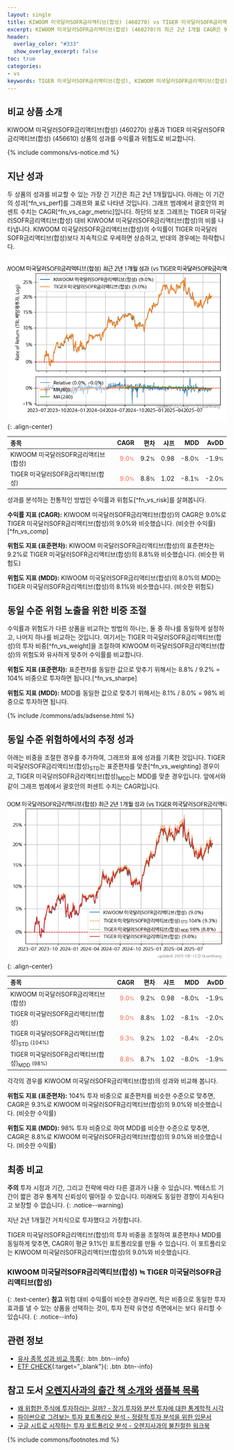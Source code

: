 ```yaml
---
layout: single
title: KIWOOM 미국달러SOFR금리액티브(합성) (460270) vs TIGER 미국달러SOFR금리액티브(합성) (456610)
excerpt: KIWOOM 미국달러SOFR금리액티브(합성) (460270)의 최근 2년 1개월 CAGR은 9.0%로 TIGER 미국달러SOFR금리액티브(합성) (456610)의 9.0%와 비슷했습니다.
header:
  overlay_color: "#333"
  show_overlay_excerpt: false
toc: true
categories:
- vs
keywords: TIGER 미국달러SOFR금리액티브(합성), KIWOOM 미국달러SOFR금리액티브(합성), KIWOOM 미국달러SOFR금리액티브(합성) TIGER 미국달러SOFR금리액티브(합성) 비교, 460270, 456610, 460270 460270 비교
---
```


## 비교 상품 소개


KIWOOM 미국달러SOFR금리액티브(합성) (460270) 상품과 TIGER 미국달러SOFR금리액티브(합성) (456610) 상품의 성과를 수익률과 위험도로 비교합니다.





{% include commons/vs-notice.md %}

## 지난 성과

두 상품의 성과를 비교할 수 있는 가장 긴 기간은 최근 2년 1개월입니다. 아래는 이 기간의 성과[^fn_vs_perf]를 그래프와 표로 나타낸 것입니다.
그래프 범례에서 괄호안의 퍼센트 수치는 CAGR[^fn_vs_cagr_metric]입니다.
하단의 보조 그래프는 TIGER 미국달러SOFR금리액티브(합성) 대비 KIWOOM 미국달러SOFR금리액티브(합성)의 비를 나타냅니다.
KIWOOM 미국달러SOFR금리액티브(합성)의 수익률이 TIGER 미국달러SOFR금리액티브(합성)보다 지속적으로 우세하면 상승하고, 반대의 경우에는 하락합니다.

![KIWOOM 미국달러SOFR금리액티브(합성)](/vs/images/460270-vs-456610_dual.png){: .align-center}

| **종목** | **CAGR** | **편차** | **샤프** | **MDD** | **AvDD** |
| :------------ | ------: | -----------: | -------: | ------: | -------: |
| KIWOOM 미국달러SOFR금리액티브(합성) | <span style="color: tomato">9.0<small>%</small></span> | 9.2<small>%</small> | 0.98 | -8.0<small>%</small> | -1.9<small>%</small> |
| TIGER 미국달러SOFR금리액티브(합성) | <span style="color: tomato">9.0<small>%</small></span> | 8.8<small>%</small> | 1.02 | -8.1<small>%</small> | -2.0<small>%</small> |

<!-- more -->


성과를 분석하는 전통적인 방법인 수익률과 위험도[^fn_vs_risk]를 살펴봅니다.

**수익률 지표 (CAGR):** KIWOOM 미국달러SOFR금리액티브(합성)의 CAGR은 9.0%로 TIGER 미국달러SOFR금리액티브(합성)의 9.0%와 비슷했습니다. (비슷한 수익률)[^fn_vs_comp]

**위험도 지표 (표준편차):** KIWOOM 미국달러SOFR금리액티브(합성)의 표준편차는 9.2%로 TIGER 미국달러SOFR금리액티브(합성)의 8.8%와 비슷했습니다. (비슷한 위험도)

**위험도 지표 (MDD):** KIWOOM 미국달러SOFR금리액티브(합성)의 8.0%의 MDD는 TIGER 미국달러SOFR금리액티브(합성)의 8.1%와 비슷했습니다. (비슷한 위험도)



## 동일 수준 위험 노출을 위한 비중 조절

수익률과 위험도가 다른 상품을 비교하는 방법의 하나는, 둘 중 하나를 동일하게 설정하고, 나머지 하나를 비교하는 것입니다.
여기서는 TIGER 미국달러SOFR금리액티브(합성)의 투자 비중[^fn_vs_weight]을 조절하여 KIWOOM 미국달러SOFR금리액티브(합성)의 위험도와 유사하게 맞추어 수익률를 비교합니다.

**위험도 지표 (표준편차):** 표준편차를 동일한 값으로 맞추기 위해서는 8.8% / 9.2% = 104% 비중으로 투자하면 됩니다.[^fn_vs_sharpe]

**위험도 지표 (MDD):** MDD를 동일한 값으로 맞추기 위해서는 8.1% / 8.0% = 98% 비중으로 투자하면 됩니다.


{% include /commons/ads/adsense.html %}



## 동일 수준 위험하에서의 추정 성과

아래는 비중을 조절한 경우를 추가하여, 그래프와 표에 성과를 기록한 것입니다.
TIGER 미국달러SOFR금리액티브(합성)<sub>STD</sub>는 표준편차를 맞춘[^fn_vs_weighting] 경우이고, TIGER 미국달러SOFR금리액티브(합성)<sub>MDD</sub>는 MDD를 맞춘 경우입니다.
앞에서와 같이 그래프 범례에서 괄호안의 퍼센트 수치는 CAGR입니다.


![KIWOOM 미국달러SOFR금리액티브(합성)](/vs/images/460270-vs-456610.png){: .align-center}



| **종목** | **CAGR** | **편차** | **샤프** | **MDD** | **AvDD** |
| :------------ | ------: | -----------: | -------: | ------: | -------: |
| KIWOOM 미국달러SOFR금리액티브(합성) | <span style="color: tomato">9.0<small>%</small></span> | 9.2<small>%</small> | 0.98 | -8.0<small>%</small> | -1.9<small>%</small> |
| TIGER 미국달러SOFR금리액티브(합성) | <span style="color: tomato">9.0<small>%</small></span> | 8.8<small>%</small> | 1.02 | -8.1<small>%</small> | -2.0<small>%</small> |
| TIGER 미국달러SOFR금리액티브(합성)<sub>STD</sub> <small>(104%)</small> | <span style="color: tomato">9.3<small>%</small></span> | 9.2<small>%</small> | 1.02 | -8.4<small>%</small> | -2.0<small>%</small> |
| TIGER 미국달러SOFR금리액티브(합성)<sub>MDD</sub> <small>(98%)</small> | <span style="color: tomato">8.8<small>%</small></span> | 8.7<small>%</small> | 1.02 | -8.0<small>%</small> | -1.9<small>%</small> |



각각의 경우를 KIWOOM 미국달러SOFR금리액티브(합성)의 성과와 비교해 봅니다.

**위험도 지표 (표준편차):** 104% 투자 비중으로 표준편차를 비슷한 수준으로 맞추면, CAGR은 9.3%로 KIWOOM 미국달러SOFR금리액티브(합성)의 9.0%와 비슷했습니다. (비슷한 수익률)

**위험도 지표 (MDD):** 98% 투자 비중으로 하여 MDD를 비슷한 수준으로 맞추면, CAGR은 8.8%로 KIWOOM 미국달러SOFR금리액티브(합성)의 9.0%와 비슷했습니다. (비슷한 수익률)




## 최종 비교

**주의** 투자 시점과 기간, 그리고 전략에 따라 다른 결과가 나올 수 있습니다. 백테스트 기간이 짧은 경우 통계적 신뢰성이 떨어질 수 있습니다. 미래에도 동일한 경향이 지속된다고 보장할 수 없습니다.
{: .notice--warning}

지난 2년 1개월간 거치식으로 투자했다고 가정합니다.

TIGER 미국달러SOFR금리액티브(합성)의 투자 비중을 조절하여 표준편차나 MDD를 동일하게 맞추면, CAGR이 평균 9.1%인 포트폴리오를 만들 수 있습니다.
이 포트폴리오는 KIWOOM 미국달러SOFR금리액티브(합성)의 9.0%와 비슷했습니다.

### KIWOOM 미국달러SOFR금리액티브(합성) ≒ TIGER 미국달러SOFR금리액티브(합성)
{: .text-center}
**참고** 위험 대비 수익률이 비슷한 경우라면, 적은 비중으로 동일한 투자 효과를 낼 수 있는 상품을 선택하는 것이, 투자 전략 유연성 측면에서는 보다 유리할 수 있습니다.
{: .notice--info}


## 관련 정보

- [유사 종목 성과 비교 목록](/vs/){: .btn .btn--info}
- [ETF CHECK](https://www.etfcheck.co.kr/mobile/etpitem/456610/compare?compCode%5B%5D=460270){:target="_blank"}{: .btn .btn--info}


## 참고 도서 [오렌지사과의 출간 책 소개와 샘플북 목록](https://kongdori.tistory.com/691)

- [왜 위험한 주식에 투자하라는 걸까? - 장기 투자와 분산 투자에 대한 통계학적 시각](https://kongdori.tistory.com/421)
- [파이썬으로 그려보는 투자 포트폴리오 분석  - 정량적 투자 분석을 위한 입문서](https://kongdori.tistory.com/643)
- [구글 시트로 시작하는 투자 포트폴리오 분석 - 오렌지사과의 불친절한 워크북](https://kongdori.tistory.com/449)

{% include commons/footnotes.md %}